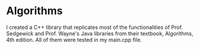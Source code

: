 # Algorithms

I created a C++ library that replicates most of the functionalities of Prof. Sedgewick and Prof. Wayne's Java libraries
from their textbook, Algorithms, 4th edition. All of them were tested in my main.cpp file.


